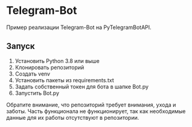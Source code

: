 # Telegram-Bot

Пример реализации Telegram-Bot на PyTelegramBotAPI.

## Запуск

1. Установить Python 3.8 или выше
2. Клонировать репозиторий
3. Создать venv
4. Установить пакеты из requirements.txt
5. Задать собственный токен для бота в шапке Bot.py
6. Запустить Bot.py

Обратите внимание, что репозиторий требует внимания, ухода и заботы. Часть функционала не функционирует, так как 
необходимые данные для их работы отсутствуют в репозитории.